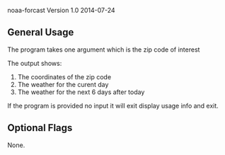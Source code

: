 noaa-forcast Version 1.0 2014-07-24

General Usage
--------------

The program takes one argument which is the zip code of interest

The output shows:
 1. The coordinates of the zip code
 2. The weather for the curent day
 3. The weather for the next 6 days after today

If the program is provided no input it will exit display usage info and exit.

Optional Flags
---------------
None.

